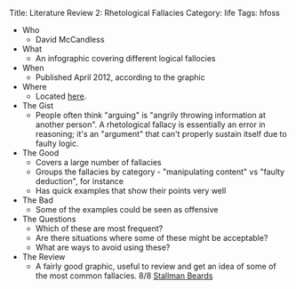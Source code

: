 Title: Literature Review 2: Rhetological Fallacies
Category: life
Tags: hfoss

- Who
	- David McCandless
- What
	- An infographic covering different logical fallocies
- When
	- Published April 2012, according to the graphic
- Where
	- Located [here][Infographic].
- The Gist
	- People often think "arguing" is "angrily throwing information at another person". A rhetological fallacy is essentially an error in reasoning; it's an "argument" that can't properly sustain itself due to faulty logic.
- The Good
    - Covers a large number of fallacies
	- Groups the fallacies by category - "manipulating content" vs "faulty deduction", for instance
	- Has quick examples that show their points very well
- The Bad
	- Some of the examples could be seen as offensive
- The Questions
	- Which of these are most frequent?
	- Are there situations where some of these might be acceptable?
	- What are ways to avoid using these?
- The Review
	- A fairly good graphic, useful to review and get an idea of some of the most common fallacies. 8/8 [Stallman Beards]

[Infographic]: http://hfoss-fossrit.rhcloud.com/static/books/rhetological_fallacies.png
[Stallman Beards]: {filename}/2014/02/19-stallman-beard.md
